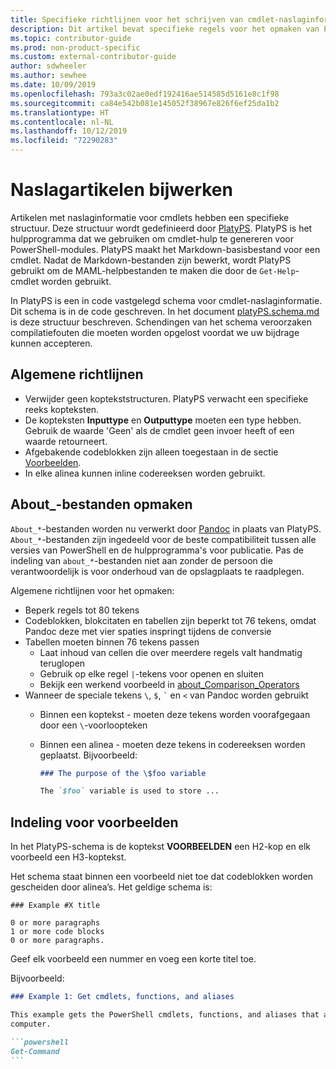 ```yaml
---
title: Specifieke richtlijnen voor het schrijven van cmdlet-naslaginformatie
description: Dit artikel bevat specifieke regels voor het opmaken van PowerShell-codevoorbeelden. Dit is van toepassing op conceptuele artikelen met voorbeelden en op cmdlet-verwijzingen.
ms.topic: contributor-guide
ms.prod: non-product-specific
ms.custom: external-contributor-guide
author: sdwheeler
ms.author: sewhee
ms.date: 10/09/2019
ms.openlocfilehash: 793a3c02ae0edf192416ae514585d5161e8c1f98
ms.sourcegitcommit: ca84e542b081e145052f38967e826f6ef25da1b2
ms.translationtype: HT
ms.contentlocale: nl-NL
ms.lasthandoff: 10/12/2019
ms.locfileid: "72290283"
---
```

# <a name="updating-reference-articles"></a>Naslagartikelen bijwerken

Artikelen met naslaginformatie voor cmdlets hebben een specifieke structuur. Deze structuur wordt gedefinieerd door [PlatyPS][].
PlatyPS is het hulpprogramma dat we gebruiken om cmdlet-hulp te genereren voor PowerShell-modules. PlatyPS maakt het Markdown-basisbestand voor een cmdlet. Nadat de Markdown-bestanden zijn bewerkt, wordt PlatyPS gebruikt om de MAML-helpbestanden te maken die door de `Get-Help`-cmdlet worden gebruikt.

In PlatyPS is een in code vastgelegd schema voor cmdlet-naslaginformatie. Dit schema is in de code geschreven. In het document [platyPS.schema.md][] is deze structuur beschreven. Schendingen van het schema veroorzaken compilatiefouten die moeten worden opgelost voordat we uw bijdrage kunnen accepteren.

## <a name="general-guidelines"></a>Algemene richtlijnen

- Verwijder geen koptekststructuren. PlatyPS verwacht een specifieke reeks kopteksten.
- De kopteksten **Inputtype**  en **Outputtype**  moeten een type hebben. Gebruik de waarde 'Geen' als de cmdlet geen invoer heeft of een waarde retourneert.
- Afgebakende codeblokken zijn alleen toegestaan in de sectie [Voorbeelden](#format-for-examples).
- In elke alinea kunnen inline codereeksen worden gebruikt.

## <a name="formatting-about_-files"></a>About_-bestanden opmaken

`About_*`-bestanden worden nu verwerkt door [Pandoc][] in plaats van PlatyPS. `About_*`-bestanden zijn ingedeeld voor de beste compatibiliteit tussen alle versies van PowerShell en de hulpprogramma's voor publicatie.
Pas de indeling van `about_*`-bestanden niet aan zonder de persoon die verantwoordelijk is voor onderhoud van de opslagplaats te raadplegen.

Algemene richtlijnen voor het opmaken:

- Beperk regels tot 80 tekens
- Codeblokken, blokcitaten en tabellen zijn beperkt tot 76 tekens, omdat Pandoc deze met vier spaties inspringt tijdens de conversie
- Tabellen moeten binnen 76 tekens passen
  - Laat inhoud van cellen die over meerdere regels valt handmatig teruglopen
  - Gebruik op elke regel `|`-tekens voor openen en sluiten
  - Bekijk een werkend voorbeeld in [about_Comparison_Operators][about-example]
- Wanneer de speciale tekens `\`, `$`, `` ` `` en `<` van Pandoc worden gebruikt
  - Binnen een koptekst - moeten deze tekens worden voorafgegaan door een `\`-voorloopteken
  - Binnen een alinea - moeten deze tekens in codereeksen worden geplaatst. Bijvoorbeeld:

    ~~~markdown
    ### The purpose of the \$foo variable

    The `$foo` variable is used to store ...
    ~~~

## <a name="format-for-examples"></a>Indeling voor voorbeelden

In het PlatyPS-schema is de koptekst **VOORBEELDEN** een H2-kop en elk voorbeeld een H3-koptekst.

Het schema staat binnen een voorbeeld niet toe dat codeblokken worden gescheiden door alinea’s. Het geldige schema is:

```
### Example #X title

0 or more paragraphs
1 or more code blocks
0 or more paragraphs.
```

Geef elk voorbeeld een nummer en voeg een korte titel toe.

Bijvoorbeeld:

~~~markdown
### Example 1: Get cmdlets, functions, and aliases

This example gets the PowerShell cmdlets, functions, and aliases that are installed on the
computer.

```powershell
Get-Command
```
~~~


[PlatyPS]: https://github.com/powershell/platyps
[platyPS.schema.md]: https://github.com/PowerShell/platyPS/blob/master/platyPS.schema.md
[issue1806]: https://github.com/PowerShell/PowerShell-Docs/issues/1806
[about-example]: https://github.com/MicrosoftDocs/PowerShell-Docs/blob/staging/reference/6/Microsoft.PowerShell.Core/About/about_Comparison_Operators.md
[Pandoc]: https://pandoc.org